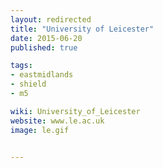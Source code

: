 ```yaml
---
layout: redirected
title: "University of Leicester"
date: 2015-06-20
published: true

tags:
- eastmidlands
- shield
- m5

wiki: University_of_Leicester
website: www.le.ac.uk
image: le.gif


---
```


